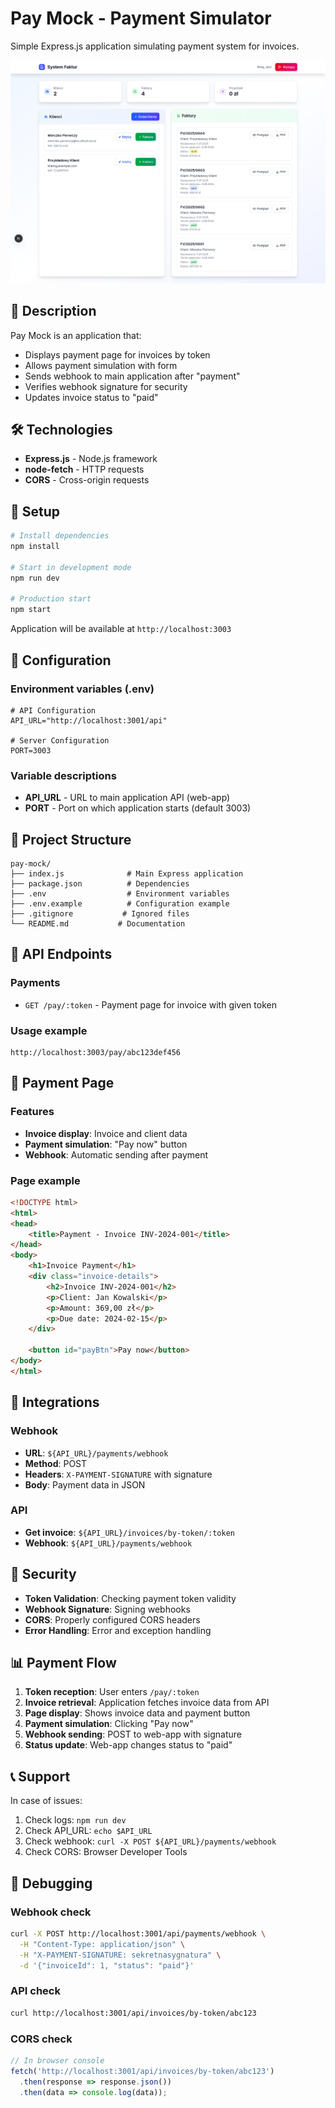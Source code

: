# Pay Mock - Payment Simulator

Simple Express.js application simulating payment system for invoices.

![Payment Page](../../assets/screen.png)

## 🚀 Description

Pay Mock is an application that:
- Displays payment page for invoices by token
- Allows payment simulation with form
- Sends webhook to main application after "payment"
- Verifies webhook signature for security
- Updates invoice status to "paid"

## 🛠️ Technologies

- **Express.js** - Node.js framework
- **node-fetch** - HTTP requests
- **CORS** - Cross-origin requests

## 🚀 Setup

```bash
# Install dependencies
npm install

# Start in development mode
npm run dev

# Production start
npm start
```

Application will be available at `http://localhost:3003`

## 🔧 Configuration

### Environment variables (.env)
```env
# API Configuration
API_URL="http://localhost:3001/api"

# Server Configuration
PORT=3003
```

### Variable descriptions
- **API_URL** - URL to main application API (web-app)
- **PORT** - Port on which application starts (default 3003)

## 📁 Project Structure

```
pay-mock/
├── index.js              # Main Express application
├── package.json          # Dependencies
├── .env                  # Environment variables
├── .env.example          # Configuration example
├── .gitignore           # Ignored files
└── README.md           # Documentation
```

## 🔄 API Endpoints

### Payments
- `GET /pay/:token` - Payment page for invoice with given token

### Usage example
```
http://localhost:3003/pay/abc123def456
```

## 📄 Payment Page

### Features
- **Invoice display**: Invoice and client data
- **Payment simulation**: "Pay now" button
- **Webhook**: Automatic sending after payment

### Page example
```html
<!DOCTYPE html>
<html>
<head>
    <title>Payment - Invoice INV-2024-001</title>
</head>
<body>
    <h1>Invoice Payment</h1>
    <div class="invoice-details">
        <h2>Invoice INV-2024-001</h2>
        <p>Client: Jan Kowalski</p>
        <p>Amount: 369,00 zł</p>
        <p>Due date: 2024-02-15</p>
    </div>
    
    <button id="payBtn">Pay now</button>
</body>
</html>
```

## 🔗 Integrations

### Webhook
- **URL**: `${API_URL}/payments/webhook`
- **Method**: POST
- **Headers**: `X-PAYMENT-SIGNATURE` with signature
- **Body**: Payment data in JSON

### API
- **Get invoice**: `${API_URL}/invoices/by-token/:token`
- **Webhook**: `${API_URL}/payments/webhook`

## 🔐 Security

- **Token Validation**: Checking payment token validity
- **Webhook Signature**: Signing webhooks
- **CORS**: Properly configured CORS headers
- **Error Handling**: Error and exception handling

## 📊 Payment Flow

1. **Token reception**: User enters `/pay/:token`
2. **Invoice retrieval**: Application fetches invoice data from API
3. **Page display**: Shows invoice data and payment button
4. **Payment simulation**: Clicking "Pay now"
5. **Webhook sending**: POST to web-app with signature
6. **Status update**: Web-app changes status to "paid"

## 📞 Support

In case of issues:
1. Check logs: `npm run dev`
2. Check API_URL: `echo $API_URL`
3. Check webhook: `curl -X POST ${API_URL}/payments/webhook`
4. Check CORS: Browser Developer Tools

## 🔧 Debugging

### Webhook check
```bash
curl -X POST http://localhost:3001/api/payments/webhook \
  -H "Content-Type: application/json" \
  -H "X-PAYMENT-SIGNATURE: sekretnasygnatura" \
  -d '{"invoiceId": 1, "status": "paid"}'
```

### API check
```bash
curl http://localhost:3001/api/invoices/by-token/abc123
```

### CORS check
```javascript
// In browser console
fetch('http://localhost:3001/api/invoices/by-token/abc123')
  .then(response => response.json())
  .then(data => console.log(data));
``` 
